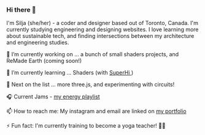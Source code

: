 ### Hi there 👋

I'm Silja (she/her) - a coder and designer based out of Toronto, Canada. I'm currently studying engineering and designing websites. I love learning more about sustainable tech, and finding intersections between my architecture and engineering studies.  


🔭 I’m currently working on ...  a bunch of small shaders projects, and ReMade Earth (coming soon!)

🌱 I’m currently learning ...  Shaders (with <a href = "https://www.superhi.com/"> SuperHi </a> )

🧚 Next on the list ... more three.js, and experimenting with circuits! 

🎧 Current Jams - <a href = "https://open.spotify.com/playlist/784RFK6tAwnkheLxAOi2oJ?si=ee3a28d915a34656"> my energy playlist </a>

📫 How to reach me: My instagram and email are linked on <a href = "https://www.siljawalenius.com/" > my portfolio </a>

⚡ Fun fact: I'm currently training to become a yoga teacher! 🧘‍♀️

